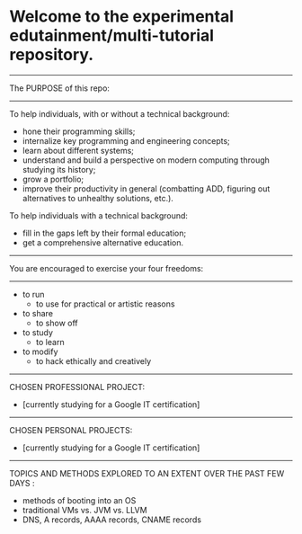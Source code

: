 # Welcome to the experimental edutainment/multi-tutorial repository. 
__________________________________________________________________________
The PURPOSE of this repo:
__________________________________________________________________________

To help individuals, with or without a technical background:
- hone their programming skills; 
- internalize key programming and engineering concepts; 
- learn about different systems; 
- understand and build a perspective on modern computing through studying
  its history; 
- grow a portfolio; 
- improve their productivity in general (combatting ADD, figuring out
  alternatives to unhealthy solutions, etc.). 

To help individuals with a technical background:
- fill in the gaps left by their formal education; 
- get a comprehensive alternative education. 

__________________________________________________________________________
You are encouraged to exercise your four freedoms:
__________________________________________________________________________

- to run
  - to use for practical or artistic reasons
- to share
  - to show off
- to study
  - to learn
- to modify
  - to hack ethically and creatively
__________________________________________________________________________
CHOSEN PROFESSIONAL PROJECT: 
- [currently studying for a Google IT certification]
__________________________________________________________________________
CHOSEN PERSONAL PROJECTS:
- [currently studying for a Google IT certification]
__________________________________________________________________________
TOPICS AND METHODS EXPLORED TO AN EXTENT OVER THE PAST FEW DAYS :
- methods of booting into an OS
- traditional VMs vs. JVM vs. LLVM
- DNS, A records, AAAA records, CNAME records 
